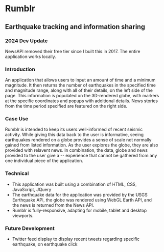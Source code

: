 # Rumblr

## Earthquake tracking and information sharing

### 2024 Dev Update

NewsAPI removed their free tier since I built this in 2017. The entire application works locally.

### Introduction

An application that allows users to input an amount of time and a minimum magnitude. It then returns the number of earthquakes in the specified time and magnitude range, along with all of their details, on the left side of the page. This information is populated on the 3D-rendered globe, with markers at the specific coordinates and popups with additional details. News stories from the time period specified are featured on the right side.

### Case Use

Rumblr is intended to keep its users well-informed of recent seismic activity. While giving this data back to the user is informative, seeing earthquakes rendered on a globe provides a sense of scale not normally gained from listed information. As the user explores the globe, they are also provided with relavent news. In combination, the data, globe and news provided to the user give a -- experience that cannot be gathered from any one individual piece of the application.

### Technical

- This application was built using a combination of HTML, CSS, JavaScript, JQuery
- The earthquake data for the application was provided by the USGS Earthquake API, the globe was rendered using WebGL Earth API, and the news is returned from the News API.
- Rumblr is fully-responsive, adapting for mobile, tablet and desktop viewports.

### Future Development

- Twitter feed display to display recent tweets regarding specific earthquake, on earthquake click
